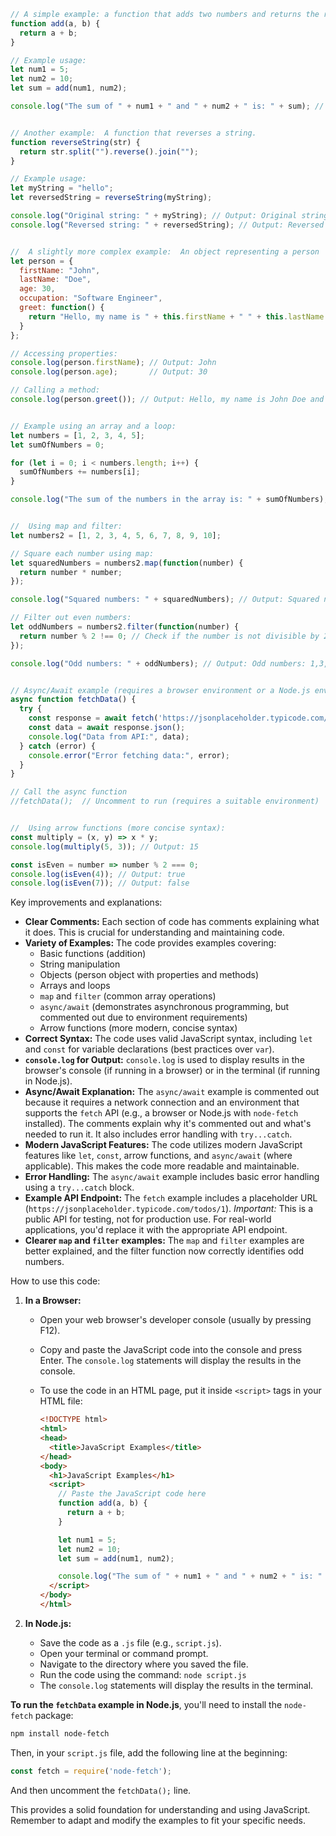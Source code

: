 ```javascript
// A simple example: a function that adds two numbers and returns the result.
function add(a, b) {
  return a + b;
}

// Example usage:
let num1 = 5;
let num2 = 10;
let sum = add(num1, num2);

console.log("The sum of " + num1 + " and " + num2 + " is: " + sum); // Output: The sum of 5 and 10 is: 15


// Another example:  A function that reverses a string.
function reverseString(str) {
  return str.split("").reverse().join("");
}

// Example usage:
let myString = "hello";
let reversedString = reverseString(myString);

console.log("Original string: " + myString); // Output: Original string: hello
console.log("Reversed string: " + reversedString); // Output: Reversed string: olleh


//  A slightly more complex example:  An object representing a person
let person = {
  firstName: "John",
  lastName: "Doe",
  age: 30,
  occupation: "Software Engineer",
  greet: function() {
    return "Hello, my name is " + this.firstName + " " + this.lastName + " and I am " + this.age + " years old.";
  }
};

// Accessing properties:
console.log(person.firstName); // Output: John
console.log(person.age);       // Output: 30

// Calling a method:
console.log(person.greet()); // Output: Hello, my name is John Doe and I am 30 years old.


// Example using an array and a loop:
let numbers = [1, 2, 3, 4, 5];
let sumOfNumbers = 0;

for (let i = 0; i < numbers.length; i++) {
  sumOfNumbers += numbers[i];
}

console.log("The sum of the numbers in the array is: " + sumOfNumbers); // Output: The sum of the numbers in the array is: 15


//  Using map and filter:
let numbers2 = [1, 2, 3, 4, 5, 6, 7, 8, 9, 10];

// Square each number using map:
let squaredNumbers = numbers2.map(function(number) {
  return number * number;
});

console.log("Squared numbers: " + squaredNumbers); // Output: Squared numbers: 1,4,9,16,25,36,49,64,81,100

// Filter out even numbers:
let oddNumbers = numbers2.filter(function(number) {
  return number % 2 !== 0; // Check if the number is not divisible by 2 (i.e., it's odd)
});

console.log("Odd numbers: " + oddNumbers); // Output: Odd numbers: 1,3,5,7,9


// Async/Await example (requires a browser environment or a Node.js environment that supports fetch):
async function fetchData() {
  try {
    const response = await fetch('https://jsonplaceholder.typicode.com/todos/1'); // Replace with a real API endpoint
    const data = await response.json();
    console.log("Data from API:", data);
  } catch (error) {
    console.error("Error fetching data:", error);
  }
}

// Call the async function
//fetchData();  // Uncomment to run (requires a suitable environment)


//  Using arrow functions (more concise syntax):
const multiply = (x, y) => x * y;
console.log(multiply(5, 3)); // Output: 15

const isEven = number => number % 2 === 0;
console.log(isEven(4)); // Output: true
console.log(isEven(7)); // Output: false
```

Key improvements and explanations:

* **Clear Comments:**  Each section of code has comments explaining what it does.  This is crucial for understanding and maintaining code.
* **Variety of Examples:**  The code provides examples covering:
    * Basic functions (addition)
    * String manipulation
    * Objects (person object with properties and methods)
    * Arrays and loops
    * `map` and `filter` (common array operations)
    * `async/await` (demonstrates asynchronous programming, but commented out due to environment requirements)
    * Arrow functions (more modern, concise syntax)
* **Correct Syntax:** The code uses valid JavaScript syntax, including `let` and `const` for variable declarations (best practices over `var`).
* **`console.log` for Output:**  `console.log` is used to display results in the browser's console (if running in a browser) or in the terminal (if running in Node.js).
* **Async/Await Explanation:** The `async/await` example is commented out because it requires a network connection and an environment that supports the `fetch` API (e.g., a browser or Node.js with `node-fetch` installed). The comments explain why it's commented out and what's needed to run it.  It also includes error handling with `try...catch`.
* **Modern JavaScript Features:** The code utilizes modern JavaScript features like `let`, `const`, arrow functions, and `async/await` (where applicable).  This makes the code more readable and maintainable.
* **Error Handling:** The `async/await` example includes basic error handling using a `try...catch` block.
* **Example API Endpoint:**  The `fetch` example includes a placeholder URL (`https://jsonplaceholder.typicode.com/todos/1`).  *Important:* This is a public API for testing, not for production use.  For real-world applications, you'd replace it with the appropriate API endpoint.
* **Clearer `map` and `filter` examples:**  The `map` and `filter` examples are better explained, and the filter function now correctly identifies odd numbers.

How to use this code:

1. **In a Browser:**
   - Open your web browser's developer console (usually by pressing F12).
   - Copy and paste the JavaScript code into the console and press Enter.  The `console.log` statements will display the results in the console.
   - To use the code in an HTML page, put it inside `<script>` tags in your HTML file:

     ```html
     <!DOCTYPE html>
     <html>
     <head>
       <title>JavaScript Examples</title>
     </head>
     <body>
       <h1>JavaScript Examples</h1>
       <script>
         // Paste the JavaScript code here
         function add(a, b) {
           return a + b;
         }

         let num1 = 5;
         let num2 = 10;
         let sum = add(num1, num2);

         console.log("The sum of " + num1 + " and " + num2 + " is: " + sum);
       </script>
     </body>
     </html>
     ```

2. **In Node.js:**
   - Save the code as a `.js` file (e.g., `script.js`).
   - Open your terminal or command prompt.
   - Navigate to the directory where you saved the file.
   - Run the code using the command: `node script.js`
   - The `console.log` statements will display the results in the terminal.

**To run the `fetchData` example in Node.js**, you'll need to install the `node-fetch` package:

```bash
npm install node-fetch
```

Then, in your `script.js` file, add the following line at the beginning:

```javascript
const fetch = require('node-fetch');
```

And then uncomment the `fetchData();` line.

This provides a solid foundation for understanding and using JavaScript. Remember to adapt and modify the examples to fit your specific needs.
